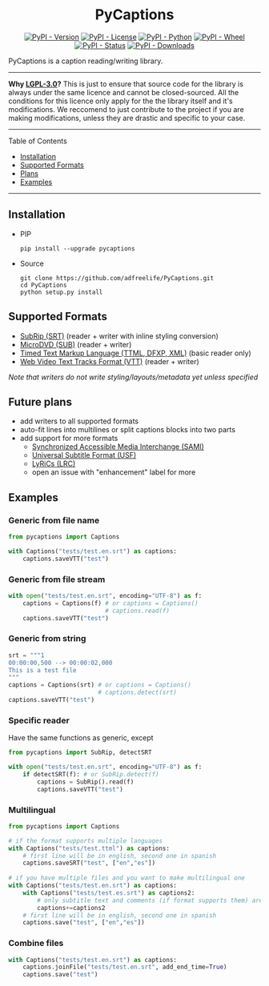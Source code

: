 <h1 align="center">PyCaptions</h1>
<p align="center">
  <a href="https://pypi.org/project/pycaptions"><img alt="PyPI - Version" src="https://img.shields.io/pypi/v/pycaptions.svg?color=blue"></a>
  <a href="https://pypi.org/project/pycaptions"><img alt="PyPI - License" src="https://img.shields.io/pypi/l/pycaptions.svg"></a>
  <a href="https://pypi.org/project/pycaptions"><img alt="PyPI - Python" src="https://img.shields.io/pypi/pyversions/pycaptions.svg?color=blue"></a>
  <a href="https://pypi.org/project/pycaptions"><img alt="PyPI - Wheel" src="https://img.shields.io/badge/wheel-yes-brightgreen.svg"></a>
  <a href="https://pypi.org/project/pycaptions"><img alt="PyPI - Status" src="https://img.shields.io/pypi/status/pycaptions.svg"></a>
  <a href="https://pypi.org/project/pycaptions"><img alt="PyPI - Downloads" src="https://static.pepy.tech/personalized-badge/pycaptions?period=total&units=international_system&left_text=downloads&left_color=grey&right_color=blue"></a>
</p>
PyCaptions is a caption reading/writing library.

* * *

**Why [LGPL-3.0](https://choosealicense.com/licenses/lgpl-3.0/)?** This is just to ensure that source code for the library is always under the same licence and cannot be closed-sourced. All the conditions for this licence only apply for the the library itself and it's modifications. We reccomend to just contribute to the project if you are making modifications, unless they are drastic and specific to your case.

* * *
Table of Contents
- [Installation](#installation)
- [Supported Formats](#supported-formats)
- [Plans](#future-plans)
- [Examples](#examples)
* * *

## Installation
- PIP
    ```
    pip install --upgrade pycaptions
    ```
- Source
    ```
    git clone https://github.com/adfreelife/PyCaptions.git
    cd PyCaptions
    python setup.py install
    ```

## Supported Formats
- [SubRip (SRT)](https://en.wikipedia.org/wiki/SubRip) (reader + writer with inline styling conversion)
- [MicroDVD (SUB)](https://en.wikipedia.org/wiki/MicroDVD) (reader + writer)
- [Timed Text Markup Language (TTML, DFXP, XML)](https://www.w3.org/TR/ttml/) (basic reader only)
- [Web Video Text Tracks Format (VTT)](https://www.w3.org/TR/webvtt/) (reader + writer)

*Note that writers do not write styling/layouts/metadata yet unless specified*

## Future plans
- add writers to all supported formats
- auto-fit lines into multilines or split captions blocks into two parts
- add support for more formats
    - [Synchronized Accessible Media Interchange (SAMI)](https://learn.microsoft.com/en-us/previous-versions/windows/desktop/dnacc/understanding-sami-1.0)
    - [Universal Subtitle Format (USF)](https://en.wikipedia.org/wiki/Universal_Subtitle_Format)
    - [LyRiCs (LRC)](https://en.wikipedia.org/wiki/LRC_(file_format))
    - open an issue with "enhancement" label for more

## Examples

### Generic from file name
```python
from pycaptions import Captions

with Captions("tests/test.en.srt") as captions:
    captions.saveVTT("test")
```

### Generic from file stream
```python
with open("tests/test.en.srt", encoding="UTF-8") as f:
    captions = Captions(f) # or captions = Captions()
                           # captions.read(f)
    captions.saveVTT("test")
```

### Generic from string
```python
srt = """1
00:00:00,500 --> 00:00:02,000
This is a test file
"""
captions = Captions(srt) # or captions = Captions()
                         # captions.detect(srt)
captions.saveVTT("test")
```

### Specific reader
Have the same functions as generic, except

```python
from pycaptions import SubRip, detectSRT

with open("tests/test.en.srt", encoding="UTF-8") as f:
    if detectSRT(f): # or SubRip.detect(f)
        captions = SubRip().read(f)
        captions.saveVTT("test")
```

### Multilingual
```python
from pycaptions import Captions

# if the format supports multiple languages
with Captions("tests/test.ttml") as captions:
    # first line will be in english, second one in spanish
    captions.saveSRT("test", ["en","es"]) 
    
# if you have multiple files and you want to make multilingual one
with Captions("tests/test.en.srt") as captions:
    with Captions("tests/test.es.srt") as captions2:
        # only subtitle text and comments (if format supports them) are added
        captions+=captions2 
    # first line will be in english, second one in spanish
    captions.save("test", ["en","es"]) 
```

### Combine files
```python
with Captions("tests/test.en.srt") as captions:
    captions.joinFile("tests/test.en.srt", add_end_time=True)
    captions.save("test")
```
